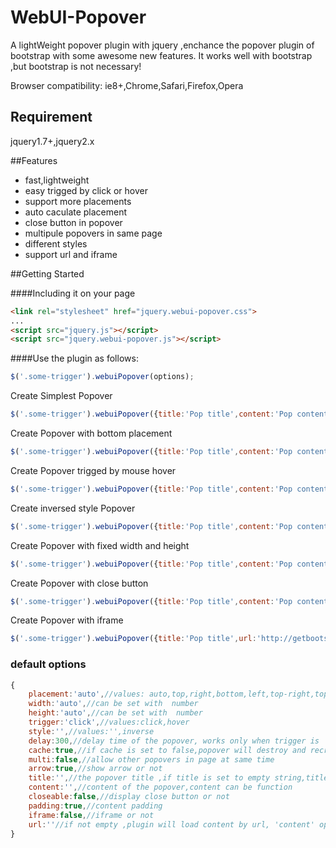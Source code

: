 WebUI-Popover
=============

A lightWeight popover plugin with jquery ,enchance the  popover plugin of bootstrap with some awesome new features. It works well with bootstrap ,but bootstrap is not necessary!


Browser compatibility: ie8+,Chrome,Safari,Firefox,Opera

## Requirement

jquery1.7+,jquery2.x

##Features
* fast,lightweight
* easy trigged by click or hover
* support more placements
* auto caculate placement
* close button in popover
* multipule popovers in same page
* different styles
* support url and iframe


##Getting Started

####Including it on your page
```html
<link rel="stylesheet" href="jquery.webui-popover.css">
...
<script src="jquery.js"></script>
<script src="jquery.webui-popover.js"></script>
```

####Use the plugin as follows:

```javascript
$('.some-trigger').webuiPopover(options);
```

Create  Simplest Popover
```javascript
$('.some-trigger').webuiPopover({title:'Pop title',content:'Pop content'});
```

Create  Popover with bottom placement
```javascript
$('.some-trigger').webuiPopover({title:'Pop title',content:'Pop content',placement:'bottom'});
```

Create  Popover trigged by mouse hover
```javascript
$('.some-trigger').webuiPopover({title:'Pop title',content:'Pop content',trigger:'hover'});
```

Create  inversed style Popover 
```javascript
$('.some-trigger').webuiPopover({title:'Pop title',content:'Pop content',style:'inverse'});
```
Create  Popover with fixed width and height
```javascript
$('.some-trigger').webuiPopover({title:'Pop title',content:'Pop content',width:300,height:200});
```

Create  Popover with close button
```javascript
$('.some-trigger').webuiPopover({title:'Pop title',content:'Pop content',closable:true});
```

Create  Popover with iframe
```javascript
$('.some-trigger').webuiPopover({title:'Pop title',url:'http://getbootstrap.com',iframe:true});
```





### default options
```javascript
{
	placement:'auto',//values: auto,top,right,bottom,left,top-right,top-left,bottom-right,bottom-left
	width:'auto',//can be set with  number
	height:'auto',//can be set with  number
	trigger:'click',//values:click,hover
	style:'',//values:'',inverse
	delay:300,//delay time of the popover, works only when trigger is 'hover'
	cache:true,//if cache is set to false,popover will destroy and recreate
	multi:false,//allow other popovers in page at same time
	arrow:true,//show arrow or not
	title:'',//the popover title ,if title is set to empty string,title bar will auto hide
	content:'',//content of the popover,content can be function
	closeable:false,//display close button or not
	padding:true,//content padding
	iframe:false,//iframe or not
	url:''//if not empty ,plugin will load content by url, 'content' option will be ignored
}
```






